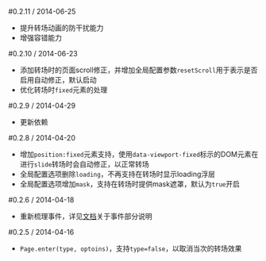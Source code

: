 #0.2.11 / 2014-06-25

* 提升转场动画的防干扰能力
* 增强容错能力

#0.2.10 / 2014-06-23

* 添加转场时的页面scroll修正，并增加全局配置参数`resetScroll`用于表示是否启用自动修正，默认启动
* 优化转场时`fixed`元素的处理

#0.2.9 / 2014-04-29

* 更新依赖

#0.2.8 / 2014-04-20

* 增加`position:fixed`元素支持，使用`data-viewport-fixed`标示的DOM元素在进行`slide`转场时会自动修正，以正常转场
* 全局配置选项删除`loading`，不再支持在转场时显示loading浮层
* 全局配置选项增加`mask`，支持在转场时提供mask遮罩，默认为`true`开启


#0.2.6 / 2014-04-18

* 重新梳理事件，详见[文档](./README.md)关于事件部分说明

#0.2.5 / 2014-04-16

* `Page.enter(type, optoins)`，支持`type=false`，以取消当次的转场效果

